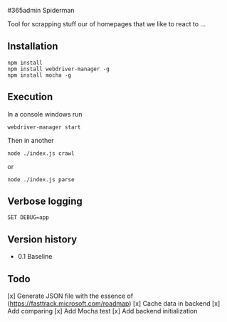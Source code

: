 #365admin Spiderman

Tool for scrapping stuff our of homepages that we like to react to ...

## Installation

    npm install 
    npm install webdriver-manager -g
    npm install mocha -g

## Execution

In a console windows run 

    webdriver-manager start

Then in another

    node ./index.js crawl

or

    node ./index.js parse


## Verbose logging

    SET DEBUG=app

## Version history

- 0.1 Baseline

## Todo

[x] Generate JSON file with the essence of (https://fasttrack.microsoft.com/roadmap)
[x] Cache data in backend
[x] Add comparing
[x] Add Mocha test
[x] Add backend initialization 




